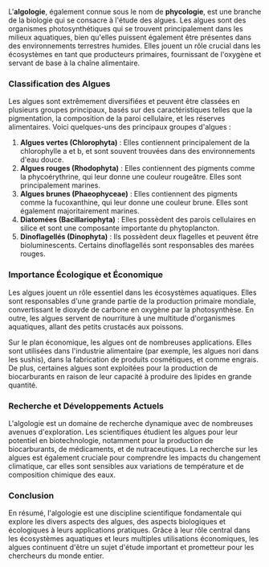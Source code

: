 L'**algologie**, également connue sous le nom de **phycologie**, est une branche de la biologie qui se consacre à l'étude des algues. Les algues sont des organismes photosynthétiques qui se trouvent principalement dans les milieux aquatiques, bien qu'elles puissent également être présentes dans des environnements terrestres humides. Elles jouent un rôle crucial dans les écosystèmes en tant que producteurs primaires, fournissant de l'oxygène et servant de base à la chaîne alimentaire.

### Classification des Algues

Les algues sont extrêmement diversifiées et peuvent être classées en plusieurs groupes principaux, basés sur des caractéristiques telles que la pigmentation, la composition de la paroi cellulaire, et les réserves alimentaires. Voici quelques-uns des principaux groupes d'algues :

1. **Algues vertes (Chlorophyta)** : Elles contiennent principalement de la chlorophylle a et b, et sont souvent trouvées dans des environnements d'eau douce.
2. **Algues rouges (Rhodophyta)** : Elles contiennent des pigments comme la phycoérythrine, qui leur donne une couleur rougeâtre. Elles sont principalement marines.
3. **Algues brunes (Phaeophyceae)** : Elles contiennent des pigments comme la fucoxanthine, qui leur donne une couleur brune. Elles sont également majoritairement marines.
4. **Diatomées (Bacillariophyta)** : Elles possèdent des parois cellulaires en silice et sont une composante importante du phytoplancton.
5. **Dinoflagellés (Dinophyta)** : Ils possèdent deux flagelles et peuvent être bioluminescents. Certains dinoflagellés sont responsables des marées rouges.

### Importance Écologique et Économique

Les algues jouent un rôle essentiel dans les écosystèmes aquatiques. Elles sont responsables d'une grande partie de la production primaire mondiale, convertissant le dioxyde de carbone en oxygène par la photosynthèse. En outre, les algues servent de nourriture à une multitude d'organismes aquatiques, allant des petits crustacés aux poissons.

Sur le plan économique, les algues ont de nombreuses applications. Elles sont utilisées dans l'industrie alimentaire (par exemple, les algues nori dans les sushis), dans la fabrication de produits cosmétiques, et comme engrais. De plus, certaines algues sont exploitées pour la production de biocarburants en raison de leur capacité à produire des lipides en grande quantité.

### Recherche et Développements Actuels

L'algologie est un domaine de recherche dynamique avec de nombreuses avenues d'exploration. Les scientifiques étudient les algues pour leur potentiel en biotechnologie, notamment pour la production de biocarburants, de médicaments, et de nutraceutiques. La recherche sur les algues est également cruciale pour comprendre les impacts du changement climatique, car elles sont sensibles aux variations de température et de composition chimique des eaux.

### Conclusion

En résumé, l'algologie est une discipline scientifique fondamentale qui explore les divers aspects des algues, des aspects biologiques et écologiques à leurs applications pratiques. Grâce à leur rôle central dans les écosystèmes aquatiques et leurs multiples utilisations économiques, les algues continuent d'être un sujet d'étude important et prometteur pour les chercheurs du monde entier.